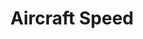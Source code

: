 ---
id: aircraft-speed
title: Aircraft Speed
meta: A more in depth look at the ILS Approach when operating a radar facility within Infinite Flight.
order: 14
---